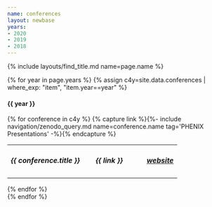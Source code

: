 ```yaml
---
name: conferences
layout: newbase
years:
- 2020
- 2019
- 2018
---
```

{% include layouts/find_title.md name=page.name %}

{% for year in page.years %}
{% assign c4y=site.data.conferences | where_exp: "item", "item.year==year" %}
<h4>{{ year }}</h4>
{% for conference in c4y %}
{% capture link %}{%- include navigation/zenodo_query.md name=conference.name tag='PHENIX Presentations' -%}{% endcapture %}
<table width="80%">
  <tr>
    <td width="50%"><h5>{{ conference.title }}</h5></td>
    <td width="30%"><h5>{{ link }}</h5></td>
    <td width="20%"><h5><a href="{{ conference.url }}" target="_blank">website</a></h5></td>
  </tr>
</table>
{% endfor %}
<br/>
{% endfor %}
